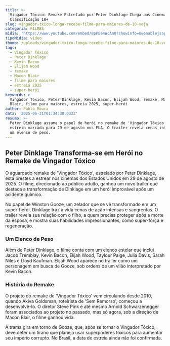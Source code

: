 ```yaml
---
title: >-
  Vingador Tóxico: Remake Estrelado por Peter Dinklage Chega aos Cinemas com
  Classificação 18+
slug: vingador-txico-longa-recebe-filme-para-maiores-de-18-veja
categoria: FILMES
midia: 'https://www.youtube.com/embed/BpPEe4WcAm8?showinfo=0&enablejsapi=1'
tipoMidia: video
thumb: /uploads/vingador-txico-longa-recebe-filme-para-maiores-de-18-veja-thumb.png
tags:
  - Vingador Tóxico
  - Peter Dinklage
  - Kevin Bacon
  - Elijah Wood
  - remake
  - Macon Blair
  - filme para maiores
  - estreia 2025
  - super-herói
keywords: >-
  Vingador Tóxico, Peter Dinklage, Kevin Bacon, Elijah Wood, remake, Macon
  Blair, filme para maiores, estreia 2025, super-herói
author: Pablo Moura
data: '2025-06-21T01:34:38.032Z'
resumo: >-
  Peter Dinklage assume o papel de herói no remake de 'Vingador Tóxico', com
  estreia marcada para 29 de agosto nos EUA. O trailer revela cenas intensas e
  um elenco de peso.
---
```


## Peter Dinklage Transforma-se em Herói no Remake de Vingador Tóxico

O aguardado remake de 'Vingador Tóxico', estrelado por Peter Dinklage, está prestes a estrear nos cinemas dos Estados Unidos em 29 de agosto de 2025. O filme, direcionado ao público adulto, ganhou um novo trailer que destaca a transformação de Dinklage em um herói improvável após um acidente químico.

No papel de Winston Gooze, um zelador que se vê transformado em um super-herói, Dinklage traz à vida cenas de ação intensas e sangrentas. O trailer revela sua relação com o filho, a quem precisa proteger após a morte da esposa, e mostra suas habilidades impressionantes, como super-força e regeneração.

### Um Elenco de Peso

Além de Peter Dinklage, o filme conta com um elenco estelar que inclui Jacob Tremblay, Kevin Bacon, Elijah Wood, Taylour Paige, Julia Davis, Sarah Niles e Lloyd Kaufman. Elijah Wood aparece no trailer como um personagem em busca de Gooze, sob ordens de um vilão interpretado por Kevin Bacon.

### História do Remake

O projeto do remake de 'Vingador Tóxico' vem circulando desde 2010, quando Akiva Goldsman, roteirista de 'Sem Remorso', começou a desenvolvê-lo. O diretor Steve Pink e até mesmo Arnold Schwarzenegger foram associados ao projeto no passado, mas só agora, sob a direção de Macon Blair, o filme ganhou vida.

A trama gira em torno de Gooze, que, após se tornar o Vingador Tóxico, deve deter um tirano que planeja usar superpoderes tóxicos para aumentar seu império corrupto. No Brasil, a data de estreia ainda não foi confirmada.
